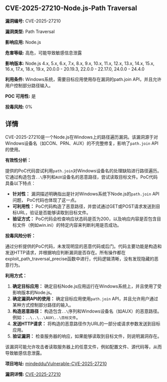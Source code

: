 ## CVE-2025-27210-Node.js-Path Traversal

**漏洞编号:** CVE-2025-27210

**漏洞类型:** Path Traversal

**影响应用:** Node.js

**危害等级:** 高危，可能导致敏感信息泄露

**影响版本:** Node.js 4.x, 5.x, 6.x, 7.x, 8.x, 9.x, 10.x, 11.x, 12.x, 13.x, 14.x, 15.x, 16.x, 17.x, 18.x, 19.x, 20.0.0 - 20.19.3, 22.0.0 - 22.17.0, 24.0.0 - 24.4.0

**利用条件:** Windows系统，需要目标应用使用存在漏洞的path.join API，并且允许用户控制部分路径输入。

**POC 可用性:** 是

**投毒风险:** 0%

## 详情

CVE-2025-27210是一个Node.js在Windows上的路径遍历漏洞。该漏洞源于对Windows设备名（如CON、PRN、AUX）的不完整修复，影响了`path.join` API的使用。

**有效性分析：**

提供的PoC代码尝试利用`path.join`对Windows设备名的处理缺陷进行路径遍历。它通过构造包含`..\`序列和`AUX`设备名的恶意路径，尝试读取目标文件。PoC代码具备以下特点：

*   **针对性：** 漏洞描述明确指出是针对Windows系统下Node.js的`path.join` API问题， PoC代码也体现了这一点。
*   **可利用性：**  PoC代码构造了恶意路径，并尝试通过GET或POST请求发送到目标URL，验证是否能够读取到目标文件。
*   **验证方式：** PoC代码会检查响应状态码是否为200，以及响应内容是否包含目标文件（例如win.ini）的特定内容来判断利用是否成功。

**投毒风险分析：**

通过分析提供的PoC代码，未发现明显的恶意代码或后门。代码主要功能是构造和发送HTTP请求，并根据响应判断漏洞是否存在。所有操作都在exploit_path_traversal_precise函数中进行，代码逻辑清晰，没有发现隐藏的恶意行为。

**利用方式：**

1.  **确定目标应用：**  确定目标Node.js应用运行在Windows系统上，并且使用了受影响版本的Node.js。
2.  **确定漏洞API的使用：** 确定目标应用使用`path.join` API，并且允许用户通过某种方式控制部分路径的输入。
3.  **构造恶意路径：**  构造包含`..\`序列和Windows设备名（如AUX）的恶意路径。例如：`..\..\..\AUX\..\目标文件`。
4.  **发送HTTP请求：**  将构造的恶意路径作为URL的一部分或请求参数发送到目标应用。
5.  **验证漏洞：**  检查服务器的响应，如果能够读取到目标文件，则说明漏洞存在。

该漏洞可能允许攻击者读取服务器上的任意文件，例如配置文件、源代码等，从而导致敏感信息泄露。

**项目地址:** [mindeddu/Vulnerable-CVE-2025-27210](https://github.com/mindeddu/Vulnerable-CVE-2025-27210)

**漏洞详情:** [CVE-2025-27210](https://nvd.nist.gov/vuln/detail/CVE-2025-27210)